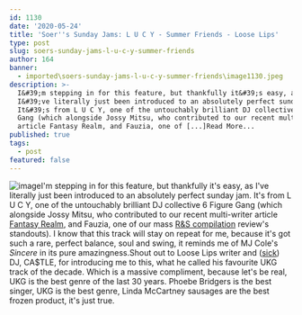 ```yaml
---
id: 1130
date: '2020-05-24'
title: 'Soer''s Sunday Jams: L U C Y - Summer Friends - Loose Lips'
type: post
slug: soers-sunday-jams-l-u-c-y-summer-friends
author: 164
banner:
  - imported\soers-sunday-jams-l-u-c-y-summer-friends\image1130.jpeg
description: >-
  I&#39;m stepping in for this feature, but thankfully it&#39;s easy, as
  I&#39;ve literally just been introduced to an absolutely perfect sunday jam.
  It&#39;s from L U C Y, one of the untouchably brilliant DJ collective 6 Figure
  Gang (which alongside Jossy Mitsu, who contributed to our recent multi-writer
  article Fantasy Realm, and Fauzia, one of [...]Read More...
published: true
tags:
  - post
featured: false
---
```

![image](../imported\soers-sunday-jams-l-u-c-y-summer-friends\image1130.jpeg)I'm stepping in for this feature, but thankfully it's easy, as I've literally just been introduced to an absolutely perfect sunday jam. It's from L U C Y, one of the untouchably brilliant DJ collective 6 Figure Gang (which alongside Jossy Mitsu, who contributed to our recent multi-writer article [Fantasy Realm](http://loose-lips.co.uk/blog/fantasy-realm), and Fauzia, one of our mass [R&S compilation](http://loose-lips.co.uk/blog/rs-records-in-order-to-care) review's standouts). I know that this track will stay on repeat for me, because it's got such a rare, perfect balance, soul and swing, it reminds me of MJ Cole's _Sincere_ in its pure amazingness.Shout out to Loose Lips writer and ([sick](http://loose-lips.co.uk/mix-series)) DJ, CA$TLE, for introducing me to this, what he called his favourite UKG track of the decade. Which is a massive compliment, because let's be real, UKG is the best genre of the last 30 years. Phoebe Bridgers is the best singer, UKG is the best genre, Linda McCartney sausages are the best frozen product, it's just true.